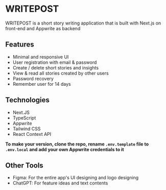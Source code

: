 # WRITEPOST

WRITEPOST is a short story writing application that is built with Next.js on front-end and Appwrite as backend

## Features

- Minimal and responsive UI
- User registration with email & password
- Create / delete short stories and insights
- View & read all stories created by other users
- Password recovery
- Remember user for 14 days

## Technologies

- Next.JS
- TypeScript
- Appwrite
- Tailwind CSS
- React Context API

**To make your version, clone the repo, rename `.env.template` file to `.env.local` and add your own Appwrite credentials to it**

## Other Tools

- Figma: For the entire app's UI designing and logo designing
- ChatGPT: For feature ideas and text contents
